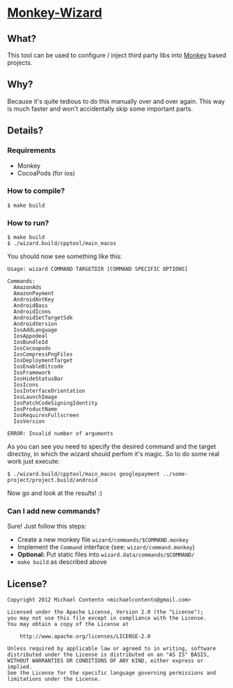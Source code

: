 # [Monkey-Wizard][]

## What?

This tool can be used to configure / inject third party libs into [Monkey][]
based projects.

## Why?

Because it's quite tedious to do this manually over and over again. This way is
much faster and won't accidentally skip some important parts.

## Details?

### Requirements

* Monkey
* CocoaPods (for ios)

### How to compile?

    $ make build

### How to run?

    $ make build
    $ ./wizard.build/cpptool/main_macos

You should now see something like this:

    Usage: wizard COMMAND TARGETDIR [COMMAND SPECIFIC OPTIONS]

    Commands:
      AmazonAds
      AmazonPayment
      AndroidAntKey
      AndroidBass
      AndroidIcons
      AndroidSetTargetSdk
      AndroidVersion
      IosAddLanguage
      IosAppodeal
      IosBundleId
      IosCocoapods
      IosCompressPngFiles
      IosDeploymentTarget
      IosEnableBitcode
      IosFramework
      IosHideStatusBar
      IosIcons
      IosInterfaceOrientation
      IosLaunchImage
      IosPatchCodeSigningIdentity
      IosProductName
      IosRequiresFullscreen
      IosVersion

    ERROR: Invalid number of arguments

As you can see you need to specify the desired command and the target directoy,
in which the wizard should perfom it's magic. So to do some real work just
execute:

	$ ./wizard.build/cpptool/main_macos googlepayment ../some-project/project.build/android

Now go and look at the results! :)

### Can I add new commands?

Sure! Just follow this steps:

* Create a new monkey file `wizard/commands/$COMMAND.monkey`
* Implement the `Command` interface (see: `wizard/command.monkey`)
* **Optional:** Put static files into `wizard.data/commands/$COMMAND/`
* `make build` as described above

## License?

    Copyright 2012 Michael Contento <michaelcontento@gmail.com>

    Licensed under the Apache License, Version 2.0 (the "License");
    you may not use this file except in compliance with the License.
    You may obtain a copy of the License at

        http://www.apache.org/licenses/LICENSE-2.0

    Unless required by applicable law or agreed to in writing, software
    distributed under the License is distributed on an "AS IS" BASIS,
    WITHOUT WARRANTIES OR CONDITIONS OF ANY KIND, either express or implied.
    See the License for the specific language governing permissions and
    limitations under the License.

  [Monkey]: http://www.monkeycoder.co.nz/
  [Monkey-Wizard]: https://github.com/michaelcontento/monkey-wizard

